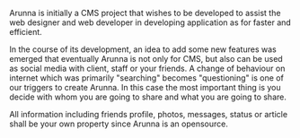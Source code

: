 Arunna is initially a CMS project that wishes to be developed to assist the web designer and web developer in developing application as for faster and efficient.

In the course of its development, an idea to add some new features was emerged that eventually Arunna is not only for CMS, but also can be used as social media with client, staff or your friends. A change of behaviour on internet which was primarily "searching" becomes "questioning" is one of our triggers to create Arunna. In this case the most important thing is you decide with whom you are going to share and what you are going to share.

All information including friends profile, photos, messages, status or article shall be your own property since Arunna is an opensource.
